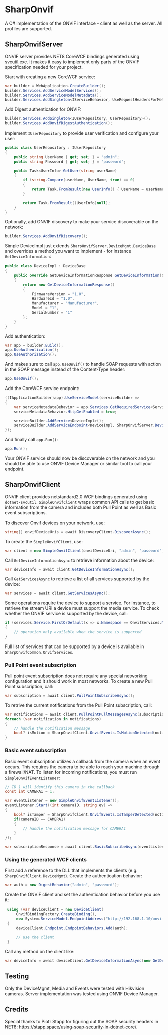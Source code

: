# SharpOnvif
A C# implementation of the ONVIF interface - client as well as the server. All profiles are supported.

## SharpOnvifServer
ONVIF server provides NET8 CoreWCF bindings generated using svcutil.exe. It makes it easy to implement only parts of the ONVIF specification needed for your project.

Start with creating a new CoreWCF service:
```cs
var builder = WebApplication.CreateBuilder();
builder.Services.AddServiceModelServices();
builder.Services.AddServiceModelMetadata();
builder.Services.AddSingleton<IServiceBehavior, UseRequestHeadersForMetadataAddressBehavior>();
```
Add Digest authentication for ONVIF:
```cs
builder.Services.AddSingleton<IUserRepository, UserRepository>();
builder.Services.AddOnvifDigestAuthentication();
```
Implement `IUserRepository` to provide user verification and configure your user:
```cs
public class UserRepository : IUserRepository
{
    public string UserName { get; set; } = "admin";
    public string Password { get; set; } = "password";

    public Task<UserInfo> GetUser(string userName)
    {
        if (string.Compare(userName, UserName, true) == 0)
        {
            return Task.FromResult(new UserInfo() { UserName = userName, Password = Password });
        }

        return Task.FromResult((UserInfo)null);
    }
}
```
Optionally, add ONVIF discovery to make your service discoverable on the network:
```cs
builder.Services.AddOnvifDiscovery();
```
Simple DeviceImpl just extends `SharpOnvifServer.DeviceMgmt.DeviceBase` and overrides a method you want to implement - for instance `GetDeviceInformation`:
```cs
public class DeviceImpl : DeviceBase
{
    public override GetDeviceInformationResponse GetDeviceInformation(GetDeviceInformationRequest request)
    {
        return new GetDeviceInformationResponse()
        {
            FirmwareVersion = "1.0",
            HardwareId = "1.0",
            Manufacturer = "Manufacturer",
            Model = "1",
            SerialNumber = "1"
        };
    }
}
```
Add authentication:
```cs
var app = builder.Build();
app.UseAuthentication();
app.UseAuthorization();
```
And makes sure to call `app.UseOnvif()` to handle SOAP requests with action in the SOAP message instead of the Content-Type header:
```cs
app.UseOnvif();
```
Add the CoreWCF service endpoint:
```cs
((IApplicationBuilder)app).UseServiceModel(serviceBuilder =>
{
    var serviceMetadataBehavior = app.Services.GetRequiredService<ServiceMetadataBehavior>();
    serviceMetadataBehavior.HttpGetEnabled = true;

    serviceBuilder.AddService<DeviceImpl>();
    serviceBuilder.AddServiceEndpoint<DeviceImpl, SharpOnvifServer.DeviceMgmt.Device>(OnvifBindingFactory.CreateBinding(), "/onvif/device_service");
});
```
And finally call `app.Run()`:
```cs
app.Run();
```
Your ONVIF service should now be discoverable on the network and you should be able to use ONVIF Device Manager or similar tool to call your endpoint.

## SharpOnvifClient
ONVIF client provides netstandard2.0 WCF bindings generated using `dotnet-svcutil`. `SimpleOnvifClient` wraps common API calls to get basic information from the camera and includes both Pull Point as well as Basic event subscriptions. 

To discover Onvif devices on your network, use:
```cs
string[] onvifDeviceUris = await DiscoveryClient.DiscoverAsync();
```

To create the `SimpleOnvifClient`, use:
```cs
var client = new SimpleOnvifClient(onvifDeviceUri, "admin", "password");
```

Call `GetDeviceInformationAsync` to retrieve information about the device:
```cs
var deviceInfo = await client.GetDeviceInformationAsync();
```

Call `GetServicesAsync` to retrieve a list of all services supported by the device:
```cs
var services = await client.GetServicesAsync();
```

Some operations require the device to support a service. For instance, to retrieve the stream URI a device must support the media service. To check whether the ONVIF service is supported by the device, call:
```cs
if (services.Service.FirstOrDefault(x => x.Namespace == OnvifServices.MEDIA) != null)
{
    // operation only available when the service is supported
}
```
Full list of services that can be supported by a device is available in `SharpOnvifCommon.OnvifServices`.

### Pull Point event subscription
Pull point event subscription does not require any special networking configuration and it should work in most networks. 
To create a new Pull Point subscription, call:
```cs
var subscription = await client.PullPointSubscribeAsync();
```
To retrive the current notifications from the Pull Point subscription, call:
```cs
var notifications = await client.PullPointPullMessagesAsync(subscription);
foreach (var notification in notifications)
{
    // handle the notification message
    bool? isMotion = SharpOnvifClient.OnvifEvents.IsMotionDetected(notification);
}
```

### Basic event subscription
Basic event subscription utilizes a callback from the camera when an event occurs. This requires the camera to be able to reach your machine through a firewall/NAT. To listen for incoming notifications, you must run `SimpleOnvifEventListener`:
```cs
// ID 1 will identify this camera in the callback
const int CAMERA1 = 1;

var eventListener = new SimpleOnvifEventListener();
eventListener.Start((int cameraID, string ev) =>
{
    bool? isTamper = SharpOnvifClient.OnvifEvents.IsTamperDetected(notification);
    if(cameraID == CAMERA1)
    {
        // handle the notification message for CAMERA1
    }
});

var subscriptionResponse = await client.BasicSubscribeAsync(eventListener.GetOnvifEventListenerUri(CAMERA1));
```
### Using the generated WCF clients
First add a reference to the DLL that implements the clients (e.g. `SharpOnvifClient.DeviceMgmt`). Create the authentication behavior:
```cs
var auth = new DigestBehavior("admin", "password");
```
Create the ONVIF client and set the authentication behavior before you use it:
```cs
 using (var deviceClient = new DeviceClient(
     OnvifBindingFactory.CreateBinding(),
     new System.ServiceModel.EndpointAddress("http://192.168.1.10/onvif/device_service")))
 {
     deviceClient.Endpoint.EndpointBehaviors.Add(auth);
     
     // use the client
 }
```
Call any method on the client like:
```cs
var deviceInfo = await deviceClient.GetDeviceInformationAsync(new GetDeviceInformationRequest());
```
## Testing
Only the DeviceMgmt, Media and Events were tested with Hikvision cameras. 
Server implementation was tested using ONVIF Device Manager.

## Credits
Special thanks to Piotr Stapp for figuring out the SOAP security headers in NET8: https://stapp.space/using-soap-security-in-dotnet-core/.